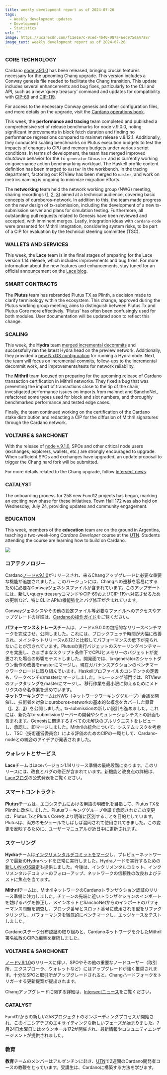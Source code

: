 ```yaml
---
title: weekly development report as of 2024-07-26
tags:
  - Weekly development updates
  - Development
  - Statistics
url: ""
image: https://ucarecdn.com/f11e1e7c-9ced-4b40-987a-6ec975ea47a8/
image_text: weekly development report as of 2024-07-26
---
```


### CORE TECHNOLOGY

Cardano [node v.9.1.0](https://github.com/IntersectMBO/cardano-node/releases/tag/9.1.0) has been released, bringing crucial features necessary for the upcoming Chang upgrade. This version includes a Conway genesis file needed to facilitate the Chang transition. This update includes several enhancements and bug fixes, particularly to the CLI and API, such as a new ‘query treasury’ command and updates for compatibility with [CIP-69](https://cips.cardano.org/cip/CIP-0069) and [CIP-119](https://cips.cardano.org/cip/CIP-0119).

For access to the necessary Conway genesis and other configuration files, and more details on the upgrade, visit the [Cardano operations book](https://book.play.dev.cardano.org/).

This week, the **performance and tracing** team completed and published a comprehensive set of release benchmarks for node v.9.0.0, noting significant improvements in block fetch duration and finding no performance regressions compared to mainnet release v.8.12.1. Additionally, they conducted scaling benchmarks on Plutus execution budgets to test the impacts of changes to CPU and memory budgets under various script conditions. In terms of development, the team has merged improved shutdown behavior for the `tx-generator` to `master` and is currently working on governance action benchmarking workload. The Haskell profile content definition has been merged to `master` in the workbench. In the tracing department, factoring out RTView has been merged to `master`, and work on metrics naming is ongoing to minimize migration efforts.

The **networking** team held the network working group (NWG) meeting, sharing recordings ([1](https://drive.google.com/file/d/1J_o2iGy4jeIR6X1x9D6p_nHKLCNjgX6h/preview), [2](https://drive.google.com/file/d/1CsqC1R_GMliWkKJaeSCf-xrZG6F6yvMv/preview), [3](https://drive.google.com/file/d/1QV46QqmpkfPVcoKxueYHg4Qe7rPQzOer/preview)) aimed at a technical audience, covering basic concepts of ouroboros-network. In addition to this, the team made progress on the new design of tx-submission, including the development of a new tx-submission server and plans for simulation testing. Furthermore, all outstanding pull requests related to Genesis have been reviewed and accepted, with imminent merges. Lastly, integration ideas with `cardano-node` were presented for Mithril integration, considering system risks, to be part of a CIP for evaluation by the technical steering committee (TSC).

### WALLETS AND SERVICES

This week, the **Lace** team is in the final stages of preparing for the Lace version 1.14 release, which includes improvements and bug fixes. For more information about the new features and enhancements, stay tuned for an official announcement on the [Lace blog](https://www.lace.io/blog).

### SMART CONTRACTS

The **Plutus** team has rebranded Plutus TX as Plinth, a decision made to clarify terminology within the ecosystem. This change, approved during the Plutus working group meeting, aims to distinguish between Plutus Tx and Plutus Core more effectively. ‘Plutus’ has often been confusingly used for both modules. User documentation will be updated soon to reflect this change.

### SCALING

This week, the **Hydra** team [merged incremental decommits](https://github.com/cardano-scaling/hydra/pull/1344) and successfully ran the latest Hydra head on the preview network. Additionally, they provided a [new NixOS configuration](https://github.com/cardano-scaling/hydra/pull/1506) for running a Hydra node. Next, the team will focus on incremental commits, follow-ups to the incremental decommit work, and improvements/tests for network reliability.

The **Mithril** team focused on preparing for the upcoming release of Cardano transaction certification in Mithril networks. They fixed a bug that was preventing the import of transactions close to the tip of the chain, investigated performance issues on imports from mainnet and SanchoNet, refactored some types used for block and slot numbers, and thoroughly benchmarked performance and tested edge cases.

Finally, the team continued working on the certification of the Cardano stake distribution and redacting a CIP for the diffusion of Mithril signatures through the Cardano network.

### VOLTAIRE & SANCHONET

With the release of [node v.9.1.0](https://github.com/IntersectMBO/cardano-node/releases/tag/9.1.0), SPOs and other critical node users (exchanges, explorers, wallets, etc.) are strongly encouraged to upgrade. When sufficient SPOs and exchanges have upgraded, an update proposal to trigger the Chang hard fork will be submitted.

For more details related to the Chang upgrade, follow [Intersect news](https://www.intersectmbo.org/news).

### CATALYST

The onboarding process for 258 new Fund12 projects has begun, marking an exciting new phase for these initiatives. Town Hall 172 was also held on Wednesday, July 24, providing updates and community engagement.

### EDUCATION

This week, members of the **education** team are on the ground in Argentina, teaching a two-week-long _Cardano Developer_ course at the [UTN](https://utn.edu.ar/es/). Students attending the course are learning how to build on Cardano.

![](https://ucarecdn.com/7e81ef7d-d917-4e34-b85a-8924fb17ffb4/-/preview/-/format/auto/-/quality/smart/)

### コアテクノロジー

Cardano[ノードv.9.1.0](https://github.com/IntersectMBO/cardano-node/releases/tag/9.1.0)がリリースされ、来るChangアップグレードに必要な重要な機能が追加されました。このバージョンには、Changへの遷移を容易にするために必要なConwayジェネシスファイルが含まれています。このアップデートには、新しいquery treasuryコマンドや[CIP-69](https://cips.cardano.org/cip/CIP-0069)および[CIP-119](https://cips.cardano.org/cip/CIP-0119)へ対応させるための更新など、特にCLIとAPIの機能強化とバグ修正が含まれています。

Conwayジェネシスやその他の設定ファイル等必要なファイルへのアクセスやアップグレードの詳細は、[Cardanoの操作ガイド](https://book.play.dev.cardano.org/)をご覧ください。  
  
**パフォーマンス＆トレース**チームは、ノードv.9.0.0の包括的なリリースベンチマークを完成させ、公開しました。これには、ブロックフェッチ時間が大幅に改善され、メインネットリリースv.8.12.1と比較してパフォーマンスの低下が見られないことが示されています。Plutusの実行バジェットのスケーリングベンチマークを実施し、さまざまなスクリプト条件下でCPUとメモリーのバジェットが変更された場合の影響をテストしました。開発面では、tx-generatorのシャットダウン動作の改善をmasterにマージし、現在ガバナンスアクションのベンチマークワークロードに取り組んでいます。Haskellプロファイルのコンテンツの定義も、ワークベンチのmasterにマージしました。トレーシング部門では、RTViewのファクタリングをmasterにマージし、移行作業を最小限に抑えるためにメトリクスの命名作業を進めています。  
**ネットワーキング**チームはNWG（ネットワークワーキンググループ）会議を開催し、技術者を対象にouroboros-networkの基本的な概念をカバーした録音（[1](https://drive.google.com/file/d/1J_o2iGy4jeIR6X1x9D6p_nHKLCNjgX6h/preview)、[2](https://drive.google.com/file/d/1CsqC1R_GMliWkKJaeSCf-xrZG6F6yvMv/preview)、[3](https://drive.google.com/file/d/1QV46QqmpkfPVcoKxueYHg4Qe7rPQzOer/preview)）を公開しました。tx-submissionの新しい設計も進めました。これには、新たなtx-submissionサーバーの開発やシミュレーションテストの計画も含まれます。Genesisに関連するすべての未解決のプルリクエストをレビューし、承認し、即マージしました。Mithrilの統合について、システムリスクを考慮し、TSC（技術運営委員会）による評価のためのCIPの一環として、Cardano-nodeとの統合のアイデアが発表されました。

### ウォレットとサービス

**Lace**チームはLaceバージョン1.14リリース準備の最終段階にあります。このリリースには、改良とバグの修正が含まれています。新機能と改良点の詳細は、[Laceブログ](https://www.lace.io/blog)の公式発表をご覧ください。

### スマートコントラクト

**Plutus**チームは、エコシステムにおける用語の明確化を目指して、Plutus TXをPlinthに改名しました。Plutusワーキンググループ会議で承認されたこの変更は、Plutus TxとPlutus Coreをより明確に区別することを目的としています。Plutusは、両方のモジュールでしばしば混同されて使用されてきました。この変更を反映するために、ユーザーマニュアルが近日中に更新されます。

### スケーリング

**Hydra**チームは[インクリメンタルデコミットをマージ](https://github.com/cardano-scaling/hydra/pull/1344)し、プレビューネットワークで最新のHydraヘッドを正常に実行しました。Hydraノードを実行するための[新しいNixOS設定](https://github.com/cardano-scaling/hydra/pull/1506)も提供しました。今後は、インクリメンタルコミット、インクリメンタルデコミットのフォローアップ、ネットワークの信頼性の改良およびテストに焦点を当てます。

**Mithril**チームは、MithrilネットワークのCardanoトランザクション認証のリリース準備に注力しました。チェーンの先端に近いトランザクションのインポートを妨げるバグを修正し、メインネットとSanchoNetからのインポートのパフォーマンス問題を調査し、ブロック番号とスロット番号に使用される型をリファクタリングし、パフォーマンスを徹底的にベンチマークし、エッジケースをテストしました。

Cardanoステーク分布認証の取り組みと、Cardanoネットワークを介したMithril署名拡散のCIPの編集を継続しました。

### VOLTAIRE & SANCHONET

[ノードv.9.1.0](https://github.com/IntersectMBO/cardano-node/releases/tag/9.1.0)のリリースに伴い、SPOやその他の重要なノードユーザー（取引所、エクスプローラ、ウォレットなど）にはアップグレードが強く推奨されます。十分なSPOと取引所がアップグレードされると、Changハードフォークをトリガーする更新提案が提出されます。

Changアップグレードに関する詳細は、[Intersectニュース](https://www.intersectmbo.org/news)をご覧ください。

### CATALYST

Fund12からの新しい258プロジェクトのオンボーディングプロセスが開始され、このイニシアチブのエキサイティングな新しいフェーズが始まりました。7月24日水曜日にはタウンホール172が開催され、最新情報やコミュニティエンゲージメントが提供されました。

### 教育

**教育**チームのメンバーはアルゼンチンに赴き、[UTN](https://utn.edu.ar/es/)で2週間のCardano開発者コースの教鞭をとっています。受講生は、Cardanoに構築する方法を学びます。
